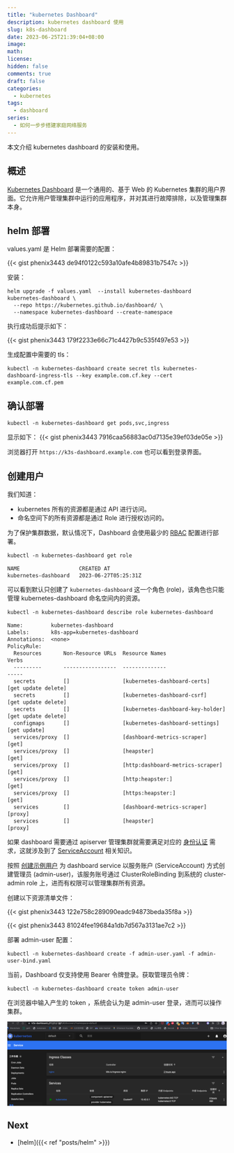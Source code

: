 ```yaml
---
title: "kubernetes Dashboard"
description: kubernetes dashboard 使用
slug: k8s-dashboard
date: 2023-06-25T21:39:04+08:00
image:
math:
license:
hidden: false
comments: true
draft: false
categories:
  - kubernetes
tags:
  - dashboard
series:
  - 如何一步步搭建家庭网络服务
---
```


本文介绍 kubernetes dashboard 的安装和使用。

<!--more-->

## 概述

[Kubernetes Dashboard](https://github.com/kubernetes/dashboard) 是一个通用的、基于 Web 的 Kubernetes 集群的用户界面。它允许用户管理集群中运行的应用程序，并对其进行故障排除，以及管理集群本身。

## helm 部署

values.yaml 是 Helm 部署需要的配置：

{{< gist phenix3443 de94f0122c593a10afe4b89831b7547c >}}

安装：

```shell
helm upgrade -f values.yaml  --install kubernetes-dashboard kubernetes-dashboard \
  --repo https://kubernetes.github.io/dashboard/ \
  --namespace kubernetes-dashboard --create-namespace
```

执行成功后提示如下：

{{< gist phenix3443 179f2233e66c71c4427b9c535f497e53 >}}

生成配置中需要的 tls：

```shell
kubectl -n kubernetes-dashboard create secret tls kubernetes-dashboard-ingress-tls --key example.com.cf.key --cert example.com.cf.pem
```

## 确认部署

```shell
kubectl -n kubernetes-dashboard get pods,svc,ingress
```

显示如下：
{{< gist phenix3443 7916caa56883ac0d7135e39ef03de05e >}}

浏览器打开 `https://k3s-dashboard.example.com` 也可以看到登录界面。

## 创建用户

我们知道：

- kubernetes 所有的资源都是通过 API 进行访问。
- 命名空间下的所有资源都是通过 Role 进行授权访问的。

为了保护集群数据，默认情况下，Dashboard 会使用最少的 [RBAC](https://kubernetes.io/zh-cn/docs/reference/access-authn-authz/rbac/) 配置进行部署。

```shell
kubectl -n kubernetes-dashboard get role
```

```shell
NAME                   CREATED AT
kubernetes-dashboard   2023-06-27T05:25:31Z
```

可以看到默认只创建了 `kubernetes-dashboard` 这一个角色 (role)，该角色也只能管理 kubernetes-dashboard 命名空间内的资源。

```shell
kubectl -n kubernetes-dashboard describe role kubernetes-dashboard
```

```shell
Name:         kubernetes-dashboard
Labels:       k8s-app=kubernetes-dashboard
Annotations:  <none>
PolicyRule:
  Resources       Non-Resource URLs  Resource Names                     Verbs
  ---------       -----------------  --------------                     -----
  secrets         []                 [kubernetes-dashboard-certs]       [get update delete]
  secrets         []                 [kubernetes-dashboard-csrf]        [get update delete]
  secrets         []                 [kubernetes-dashboard-key-holder]  [get update delete]
  configmaps      []                 [kubernetes-dashboard-settings]    [get update]
  services/proxy  []                 [dashboard-metrics-scraper]        [get]
  services/proxy  []                 [heapster]                         [get]
  services/proxy  []                 [http:dashboard-metrics-scraper]   [get]
  services/proxy  []                 [http:heapster:]                   [get]
  services/proxy  []                 [https:heapster:]                  [get]
  services        []                 [dashboard-metrics-scraper]        [proxy]
  services        []                 [heapster]                         [proxy]
```

如果 dashboard 需要通过 apiserver 管理集群就需要满足对应的 [身份认证](https://kubernetes.io/zh-cn/docs/reference/access-authn-authz/authentication/) 需求，这就涉及到了 [ServiceAccount](https://kubernetes.io/zh-cn/docs/reference/access-authn-authz/service-accounts-admin/) 相关知识。

按照 [创建示例用户](https://github.com/kubernetes/dashboard/blob/master/docs/user/access-control/creating-sample-user.md) 为 dashboard service 以服务账户 (ServiceAccount) 方式创建管理员 (admin-user)，该服务账号通过 ClusterRoleBinding 到系统的 cluster-admin role 上，进而有权限可以管理集群所有资源。

创建以下资源清单文件：

{{< gist phenix3443 122e758c289090eadc94873beda35f8a >}}

{{< gist phenix3443 81024fee19684a1db7d567a3131ae7c2 >}}

部署 admin-user 配置：

```shell
kubectl -n kubernetes-dashboard create -f admin-user.yaml -f admin-user-bind.yaml
```

当前，Dashboard 仅支持使用 Bearer 令牌登录。获取管理员令牌：

```shell
kubectl -n kubernetes-dashboard create token admin-user
```

在浏览器中输入产生的 token ，系统会认为是 admin-user 登录，进而可以操作集群。

![cluster info](images/cluster-info.png)

## Next

- [helm]({{< ref "posts/helm" >}})
